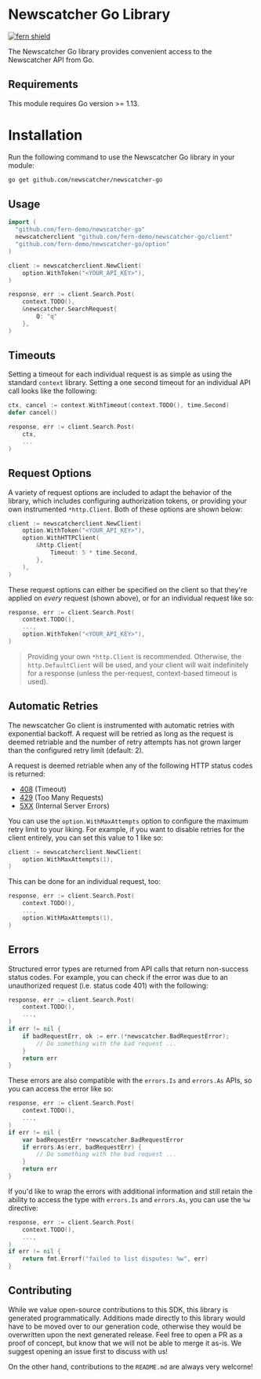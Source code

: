 # Newscatcher Go Library

[![fern shield](https://img.shields.io/badge/%F0%9F%8C%BF-SDK%20generated%20by%20Fern-brightgreen)](https://github.com/fern-api/fern)

The Newscatcher Go library provides convenient access to the Newscatcher API from Go.

## Requirements

This module requires Go version >= 1.13.

# Installation

Run the following command to use the Newscatcher Go library in your module:

```sh
go get github.com/newscatcher/newscatcher-go
```

## Usage

```go
import (
  "github.com/fern-demo/newscatcher-go"
  newscatcherclient "github.com/fern-demo/newscatcher-go/client"
  "github.com/fern-demo/newscatcher-go/option"
)

client := newscatcherclient.NewClient(
    option.WithToken("<YOUR_API_KEY>"),
)

response, err := client.Search.Post(
    context.TODO(),
    &newscatcher.SearchRequest{
        Q: "q"
    },
)
```

## Timeouts

Setting a timeout for each individual request is as simple as using the standard `context` library. Setting
a one second timeout for an individual API call looks like the following:

```go
ctx, cancel := context.WithTimeout(context.TODO(), time.Second)
defer cancel()

response, err := client.Search.Post(
    ctx,
    ...
)
```

## Request Options

A variety of request options are included to adapt the behavior of the library, which includes
configuring authorization tokens, or providing your own instrumented `*http.Client`. Both of
these options are shown below:

```go
client := newscatcherclient.NewClient(
    option.WithToken("<YOUR_API_KEY>"),
    option.WithHTTPClient(
        &http.Client{
            Timeout: 5 * time.Second,
        },
    ),
)
```

These request options can either be specified on the client so that they're applied on _every_
request (shown above), or for an individual request like so:

```go
response, err := client.Search.Post(
    context.TODO(),
    ...,
    option.WithToken("<YOUR_API_KEY>"),
)
```

> Providing your own `*http.Client` is recommended. Otherwise, the `http.DefaultClient` will be used,
> and your client will wait indefinitely for a response (unless the per-request, context-based timeout
> is used).

## Automatic Retries

The newscatcher Go client is instrumented with automatic retries with exponential backoff. A request will be
retried as long as the request is deemed retriable and the number of retry attempts has not grown larger
than the configured retry limit (default: 2).

A request is deemed retriable when any of the following HTTP status codes is returned:

- [408](https://developer.mozilla.org/en-US/docs/Web/HTTP/Status/408) (Timeout)
- [429](https://developer.mozilla.org/en-US/docs/Web/HTTP/Status/429) (Too Many Requests)
- [5XX](https://developer.mozilla.org/en-US/docs/Web/HTTP/Status/500) (Internal Server Errors)

You can use the `option.WithMaxAttempts` option to configure the maximum retry limit to
your liking. For example, if you want to disable retries for the client entirely, you can
set this value to 1 like so:

```go
client := newscatcherclient.NewClient(
    option.WithMaxAttempts(1),
)
```

This can be done for an individual request, too:

```go
response, err := client.Search.Post(
    context.TODO(),
    ...,
    option.WithMaxAttempts(1),
)
```

## Errors

Structured error types are returned from API calls that return non-success status codes. For example,
you can check if the error was due to an unauthorized request (i.e. status code 401) with the following:

```go
response, err := client.Search.Post(
    context.TODO(),
    ...,
)
if err != nil {
    if badRequestErr, ok := err.(*newscatcher.BadRequestError);
        // Do something with the bad request ...
    }
    return err
}
```

These errors are also compatible with the `errors.Is` and `errors.As` APIs, so you can access the error
like so:

```go
response, err := client.Search.Post(
    context.TODO(),
    ...,
)
if err != nil {
    var badRequestErr *newscatcher.BadRequestError
    if errors.As(err, badRequestErr) {
        // Do something with the bad request ...
    }
    return err
}
```

If you'd like to wrap the errors with additional information and still retain the ability
to access the type with `errors.Is` and `errors.As`, you can use the `%w` directive:

```go
response, err := client.Search.Post(
    context.TODO(),
    ...,
)
if err != nil {
    return fmt.Errorf("failed to list disputes: %w", err)
}
```

## Contributing

While we value open-source contributions to this SDK, this library is generated programmatically.
Additions made directly to this library would have to be moved over to our generation code,
otherwise they would be overwritten upon the next generated release. Feel free to open a PR as
a proof of concept, but know that we will not be able to merge it as-is. We suggest opening
an issue first to discuss with us!

On the other hand, contributions to the `README.md` are always very welcome!

